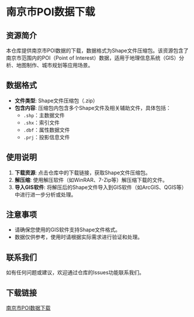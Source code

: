 # 南京市POI数据下载

## 资源简介

本仓库提供南京市POI数据的下载，数据格式为Shape文件压缩包。该资源包含了南京市范围内的POI（Point of Interest）数据，适用于地理信息系统（GIS）分析、地图制作、城市规划等应用场景。

## 数据格式

- **文件类型**: Shape文件压缩包（.zip）
- **包含内容**: 压缩包内包含多个Shape文件及相关辅助文件，具体包括：
  - `.shp`：主数据文件
  - `.shx`：索引文件
  - `.dbf`：属性数据文件
  - `.prj`：投影信息文件

## 使用说明

1. **下载资源**: 点击仓库中的下载链接，获取Shape文件压缩包。
2. **解压缩**: 使用解压软件（如WinRAR、7-Zip等）解压缩下载的文件。
3. **导入GIS软件**: 将解压后的Shape文件导入到GIS软件（如ArcGIS、QGIS等）中进行进一步分析或处理。

## 注意事项

- 请确保您使用的GIS软件支持Shape文件格式。
- 数据仅供参考，使用时请根据实际需求进行验证和处理。

## 联系我们

如有任何问题或建议，欢迎通过仓库的Issues功能联系我们。

## 下载链接

[南京市POI数据下载](https://pan.quark.cn/s/0b1d66ad11dc)
